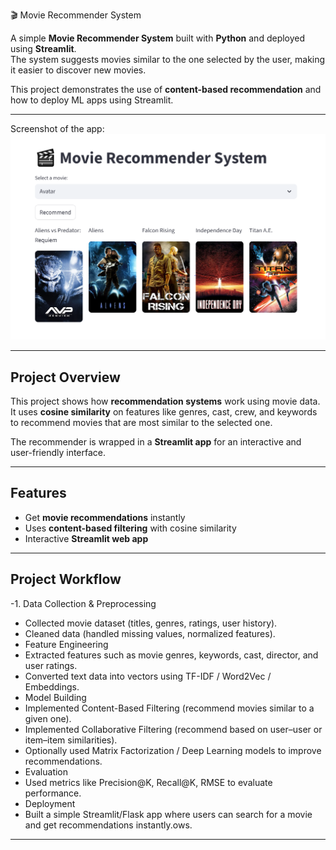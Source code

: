  🎬 Movie Recommender System

A simple **Movie Recommender System** built with **Python** and deployed using **Streamlit**.  
The system suggests movies similar to the one selected by the user, making it easier to discover new movies.  

This project demonstrates the use of **content-based recommendation** and how to deploy ML apps using Streamlit.

---


 Screenshot of the app:  
![App Screenshot](Capture....PNG)


---

##  Project Overview

This project shows how **recommendation systems** work using movie data.  
It uses **cosine similarity** on features like genres, cast, crew, and keywords to recommend movies that are most similar to the selected one.  

The recommender is wrapped in a **Streamlit app** for an interactive and user-friendly interface.

---

##  Features

-  Get **movie recommendations** instantly  
-  Uses **content-based filtering** with cosine similarity  
-  Interactive **Streamlit web app**  
  

---

## Project Workflow

-1. Data Collection & Preprocessing
- Collected movie dataset (titles, genres, ratings, user history).
- Cleaned data (handled missing values, normalized features).
- Feature Engineering
- Extracted features such as movie genres, keywords, cast, director, and user ratings.
- Converted text data into vectors using TF-IDF / Word2Vec / Embeddings.
- Model Building
- Implemented Content-Based Filtering (recommend movies similar to a given one).
- Implemented Collaborative Filtering (recommend based on user–user or item–item similarities).
- Optionally used Matrix Factorization / Deep Learning models to improve recommendations.
- Evaluation
- Used metrics like Precision@K, Recall@K, RMSE to evaluate performance.
- Deployment
- Built a simple Streamlit/Flask app where users can search for a movie and get recommendations instantly.ows.

---

